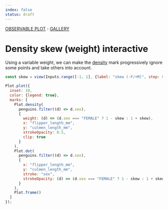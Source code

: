 ```yaml
---
index: false
status: draft
---
```


<div style="color: grey; font: 13px/25.5px var(--sans-serif); text-transform: uppercase;"><h1 style="display: none;">Plot: Density skew (weight) interactive</h1><a href="/plot">Observable Plot</a> › <a href="/@observablehq/plot-gallery">Gallery</a></div>

# Density skew (weight) interactive

Using a variable weight, we can make the [density](https://observablehq.com/plot/marks/density) mark progressively ignore some points and take others into account.

```js
const skew = view(Inputs.range([-1, 1], {label: "skew (-F/+M)", step: 0.01}));
```

```js echo
Plot.plot({
  inset: 10,
  color: {legend: true},
  marks: [
    Plot.density(
      penguins.filter((d) => d.sex),
      {
        weight: (d) => (d.sex === "FEMALE" ? 1 - skew : 1 + skew),
        x: "flipper_length_mm",
        y: "culmen_length_mm",
        strokeOpacity: 0.5,
        clip: true
      }
    ),
    Plot.dot(
      penguins.filter((d) => d.sex),
      {
        x: "flipper_length_mm",
        y: "culmen_length_mm",
        stroke: "sex",
        strokeOpacity: (d) => (d.sex === "FEMALE" ? 1 - skew : 1 + skew)
      }
    ),
    Plot.frame()
  ]
});
```
